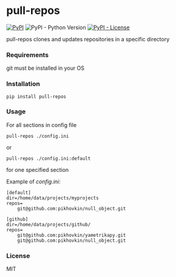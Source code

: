 # pull-repos

[![PyPI](https://img.shields.io/pypi/v/pull-repos.svg)](https://pypi.org/project/pull-repos/)
![PyPI - Python Version](https://img.shields.io/pypi/pyversions/pull-repos.svg)
[![PyPI - License](https://img.shields.io/pypi/l/pull-repos.svg)](./LICENSE)

pull-repos clones and updates repositories in a specific directory

### Requirements

git must be installed in your OS

### Installation

    pip install pull-repos

### Usage

For all sections in config file

    pull-repos ./config.ini

or

    pull-repos ./config.ini:default

for one specified section

Example of _config.ini_:

    [default]
    dir=/home/data/projects/myprojects
    repos=
        git@github.com:pikhovkin/null_object.git
    
    [github]
    dir=/home/data/projects/github/
    repos=
        git@github.com:pikhovkin/yametrikapy.git
        git@github.com:pikhovkin/null_object.git

### License

MIT
